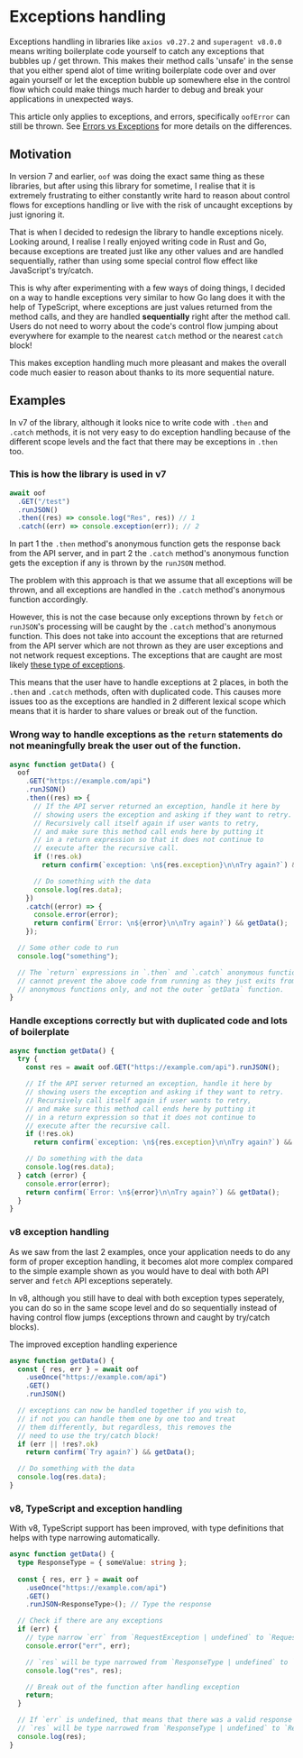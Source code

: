 # Exceptions handling
Exceptions handling in libraries like `axios v0.27.2` and `superagent v8.0.0` means writing boilerplate code yourself to catch any exceptions that bubbles up / get thrown. This makes their method calls 'unsafe' in the sense that you either spend alot of time writing boilerplate code over and over again yourself or let the exception bubble up somewhere else in the control flow which could make things much harder to debug and break your applications in unexpected ways.

This article only applies to exceptions, and errors, specifically `oofError` can still be thrown. See [Errors vs Exceptions](../../docs/Errors%20vs%20Exceptions.md) for more details on the differences.


## Motivation
In version 7 and earlier, `oof` was doing the exact same thing as these libraries, but after using this library for sometime, I realise that it is extremely frustrating to either constantly write hard to reason about control flows for exceptions handling or live with the risk of uncaught exceptions by just ignoring it.

That is when I decided to redesign the library to handle exceptions nicely. Looking around, I realise I really enjoyed writing code in Rust and Go, because exceptions are treated just like any other values and are handled sequentially, rather than using some special control flow effect like JavaScript's try/catch.

This is why after experimenting with a few ways of doing things, I decided on a way to handle exceptions very similar to how Go lang does it with the help of TypeScript, where exceptions are just values returned from the method calls, and they are handled **sequentially** right after the method call. Users do not need to worry about the code's control flow jumping about everywhere for example to the nearest `catch` method or the nearest `catch` block!

This makes exception handling much more pleasant and makes the overall code much easier to reason about thanks to its more sequential nature.


## Examples
In v7 of the library, although it looks nice to write code with `.then` and `.catch` methods, it is not very easy to do exception handling because of the different scope levels and the fact that there may be exceptions in `.then` too.

### This is how the library is used in v7
```typescript
await oof
  .GET("/test")
  .runJSON()
  .then((res) => console.log("Res", res)) // 1
  .catch((err) => console.exception(err)); // 2
```

In part 1 the `.then` method's anonymous function gets the response back from the API server, and in part 2 the `.catch` method's anonymous function gets the exception if any is thrown by the `runJSON` method.

The problem with this approach is that we assume that all exceptions will be thrown, and all exceptions are handled in the `.catch` method's anonymous function accordingly.

However, this is not the case because only exceptions thrown by `fetch` or `runJSON`'s processing will be caught by the `.catch` method's anonymous function. This does not take into account the exceptions that are returned from the API server which are not thrown as they are user exceptions and not network request exceptions. The exceptions that are caught are most likely [these type of exceptions](https://developer.mozilla.org/en-US/docs/Web/API/fetch#exceptions).

This means that the user have to handle exceptions at 2 places, in both the `.then` and `.catch` methods, often with duplicated code. This causes more issues too as the exceptions are handled in 2 different lexical scope which means that it is harder to share values or break out of the function.

### Wrong way to handle exceptions as the `return` statements do not meaningfully break the user out of the function.
```typescript
async function getData() {
  oof
    .GET("https://example.com/api")
    .runJSON()
    .then((res) => {
      // If the API server returned an exception, handle it here by
      // showing users the exception and asking if they want to retry.
      // Recursively call itself again if user wants to retry,
      // and make sure this method call ends here by putting it
      // in a return expression so that it does not continue to
      // execute after the recursive call.
      if (!res.ok)
        return confirm(`exception: \n${res.exception}\n\nTry again?`) && getData();

      // Do something with the data
      console.log(res.data);
    })
    .catch((error) => {
      console.error(error);
      return confirm(`Error: \n${error}\n\nTry again?`) && getData();
    });

  // Some other code to run
  console.log("something");

  // The `return` expressions in `.then` and `.catch` anonymous functions
  // cannot prevent the above code from running as they just exits from
  // anonymous functions only, and not the outer `getData` function.
}
```

### Handle exceptions correctly but with duplicated code and lots of boilerplate
```typescript
async function getData() {
  try {
    const res = await oof.GET("https://example.com/api").runJSON();

    // If the API server returned an exception, handle it here by
    // showing users the exception and asking if they want to retry.
    // Recursively call itself again if user wants to retry,
    // and make sure this method call ends here by putting it
    // in a return expression so that it does not continue to
    // execute after the recursive call.
    if (!res.ok)
      return confirm(`exception: \n${res.exception}\n\nTry again?`) && getData();

    // Do something with the data
    console.log(res.data);
  } catch (error) {
    console.error(error);
    return confirm(`Error: \n${error}\n\nTry again?`) && getData();
  }
}
```

### v8 exception handling
As we saw from the last 2 examples, once your application needs to do any form of proper exception handling, it becomes alot more complex compared to the simple example shown as you would have to deal with both API server and `fetch` API exceptions seperately.

In v8, although you still have to deal with both exception types seperately, you can do so in the same scope level and do so sequentially instead of having control flow jumps (exceptions thrown and caught by try/catch blocks).

The improved exception handling experience
```typescript
async function getData() {
  const { res, err } = await oof
    .useOnce("https://example.com/api")
    .GET()
    .runJSON()

  // exceptions can now be handled together if you wish to,
  // if not you can handle them one by one too and treat
  // them differently, but regardless, this removes the
  // need to use the try/catch block!
  if (err || !res?.ok)
    return confirm(`Try again?`) && getData();

  // Do something with the data
  console.log(res.data);
}
```

### v8, TypeScript and exception handling
With v8, TypeScript support has been improved, with type definitions that helps with type narrowing automatically.

```typescript
async function getData() {
  type ResponseType = { someValue: string };
  
  const { res, err } = await oof
    .useOnce("https://example.com/api")
    .GET()
    .runJSON<ResponseType>(); // Type the response

  // Check if there are any exceptions
  if (err) {
    // type narrow `err` from `RequestException | undefined` to `RequestException`
    console.error("err", err);

    // `res` will be type narrowed from `ResponseType | undefined` to `undefined`
    console.log("res", res);

    // Break out of the function after handling exception
    return;
  }

  // If `err` is undefined, that means that there was a valid response returned
  // `res` will be type narrowed from `ResponseType | undefined` to `ResponseType`
  console.log(res);
}
```